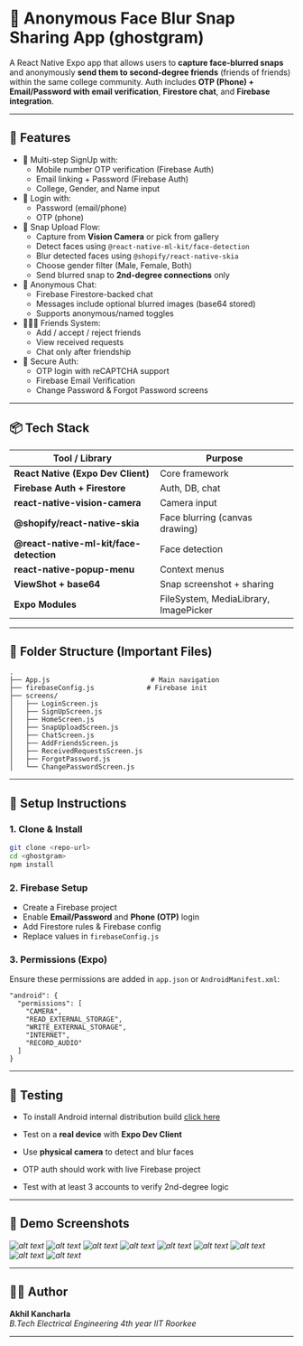 
# 📸 Anonymous Face Blur Snap Sharing App (ghostgram)

A React Native Expo app that allows users to **capture face-blurred snaps** and anonymously **send them to second-degree friends** (friends of friends) within the same college community. Auth includes **OTP (Phone) + Email/Password with email verification**, **Firestore chat**, and **Firebase integration**.

---

## 🚀 Features

- 🔐 Multi-step SignUp with:
  - Mobile number OTP verification (Firebase Auth)
  - Email linking + Password (Firebase Auth)
  - College, Gender, and Name input
- 🔁 Login with:
  - Password (email/phone)
  - OTP (phone)
- 🤳 Snap Upload Flow:
  - Capture from **Vision Camera** or pick from gallery
  - Detect faces using `@react-native-ml-kit/face-detection`
  - Blur detected faces using `@shopify/react-native-skia`
  - Choose gender filter (Male, Female, Both)
  - Send blurred snap to **2nd-degree connections** only
- 💬 Anonymous Chat:
  - Firebase Firestore-backed chat
  - Messages include optional blurred images (base64 stored)
  - Supports anonymous/named toggles
- 🧑‍🤝‍🧑 Friends System:
  - Add / accept / reject friends
  - View received requests
  - Chat only after friendship
- 🔐 Secure Auth:
  - OTP login with reCAPTCHA support
  - Firebase Email Verification
  - Change Password & Forgot Password screens

---

## 📦 Tech Stack

| Tool / Library | Purpose |
|----------------|---------|
| **React Native (Expo Dev Client)** | Core framework |
| **Firebase Auth + Firestore** | Auth, DB, chat |
| **react-native-vision-camera** | Camera input |
| **@shopify/react-native-skia** | Face blurring (canvas drawing) |
| **@react-native-ml-kit/face-detection** | Face detection |
| **react-native-popup-menu** | Context menus |
| **ViewShot + base64** | Snap screenshot + sharing |
| **Expo Modules** | FileSystem, MediaLibrary, ImagePicker |

---

## 📂 Folder Structure (Important Files)

```
.
├── App.js                         # Main navigation
├── firebaseConfig.js             # Firebase init
├── screens/
│   ├── LoginScreen.js
│   ├── SignUpScreen.js
│   ├── HomeScreen.js
│   ├── SnapUploadScreen.js
│   ├── ChatScreen.js
│   ├── AddFriendsScreen.js
│   ├── ReceivedRequestsScreen.js
│   ├── ForgotPassword.js
│   └── ChangePasswordScreen.js
```

---

## 🔧 Setup Instructions

### 1. Clone & Install

```bash
git clone <repo-url>
cd <ghostgram>
npm install
```

### 2. Firebase Setup

- Create a Firebase project
- Enable **Email/Password** and **Phone (OTP)** login
- Add Firestore rules & Firebase config
- Replace values in `firebaseConfig.js`

### 3. Permissions (Expo)

Ensure these permissions are added in `app.json` or `AndroidManifest.xml`:

```jsonc
"android": {
  "permissions": [
    "CAMERA",
    "READ_EXTERNAL_STORAGE",
    "WRITE_EXTERNAL_STORAGE",
    "INTERNET",
    "RECORD_AUDIO"
  ]
}
```

---

## 🧪 Testing

- To install Android internal distribution build [click here](https://expo.dev/accounts/akhil_28_11/projects/ghostgram/builds/c1e833df-b384-4eff-9405-fae6dc87624a)

- Test on a **real device** with **Expo Dev Client**
- Use **physical camera** to detect and blur faces
- OTP auth should work with live Firebase project
- Test with at least 3 accounts to verify 2nd-degree logic


---

## 📸 Demo Screenshots

_![alt text](demo/demoimg1.jpg)_
_![alt text](demo/demoimg2.jpg)_
_![alt text](demo/demoimg3.jpg)_
_![alt text](demo/demoimg4.jpg)_
_![alt text](demo/demoimg5.jpg)_
_![alt text](demo/demoimg6.jpg)_
_![alt text](demo/demoimg7.jpg)_
_![alt text](demo/demoimg8.jpg)_
_![alt text](demo/demoimg9.jpg)_

---

## 🧑‍💻 Author

**Akhil Kancharla**  
_B.Tech Electrical Engineering 4th year_
_IIT Roorkee_

---
